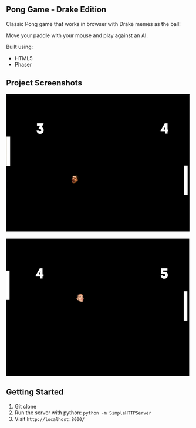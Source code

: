 ## Pong Game - Drake Edition

Classic Pong game that works in browser with Drake memes as the ball!

Move your paddle with your mouse and play against an AI.

Built using:
* HTML5
* Phaser

## Project Screenshots
![](./assets/screenshot1.png)

![](./assets/screenshot2.png)

## Getting Started

1. Git clone
2. Run the server with python: `python -m SimpleHTTPServer`
3. Visit `http://localhost:8000/`
